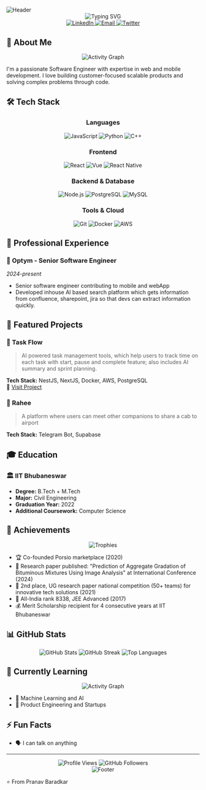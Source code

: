 # <div align="center">

  <img src="https://capsule-render.vercel.app/api?type=waving&color=gradient&customColorList=12&height=200&section=header&text=Pranav%20Baradkar&fontSize=80&fontAlignY=35&desc=Software%20Engineer%20|%20Problem%20Solver%20|%20AI%20Enthusiast&descAlignY=55&descAlign=50" alt="Header"/>
</div>

<div align="center">
  <img src="https://readme-typing-svg.herokuapp.com?font=Fira+Code&weight=500&size=40&pause=1000&color=2E8BC0&center=true&vCenter=true&random=false&width=600&height=100&lines=Building%20the%20Future;Let's%20Connect!%20👇" alt="Typing SVG" />
</div>

<div align="center">
  <a href="https://www.linkedin.com/in/pranavbaradkar24/">
    <img src="https://img.shields.io/badge/LinkedIn-0077B5?style=for-the-badge&logo=linkedin&logoColor=white" alt="LinkedIn"/>
  </a>
  <a href="mailto:pranav913045@gmail.com">
    <img src="https://img.shields.io/badge/Email-D14836?style=for-the-badge&logo=gmail&logoColor=white" alt="Email"/>
  </a>
  <a href="https://x.com/BaradkarPranav">
    <img src="https://img.shields.io/badge/Twitter-1DA1F2?style=for-the-badge&logo=twitter&logoColor=white" alt="Twitter"/>
  </a>
</div>

## 🎯 About Me

<div align="center">
  <img src="https://github-readme-activity-graph.vercel.app/graph?username=pranavb2402&theme=react-dark&hide_border=true" alt="Activity Graph"/>
</div>

I'm a passionate Software Engineer with expertise in web and mobile development. I love building customer-focused scalable products and solving complex problems through code.

## 🛠️ Tech Stack

<div align="center">
  
### Languages
![JavaScript](https://img.shields.io/badge/JavaScript-F7DF1E?style=for-the-badge&logo=javascript&logoColor=black)
![Python](https://img.shields.io/badge/Python-3776AB?style=for-the-badge&logo=python&logoColor=white)
![C++](https://img.shields.io/badge/C++-00599C?style=for-the-badge&logo=c%2B%2B&logoColor=white)

### Frontend

![React](https://img.shields.io/badge/React-20232A?style=for-the-badge&logo=react&logoColor=61DAFB)
![Vue](https://img.shields.io/badge/Vue.js-35495E?style=for-the-badge&logo=vue.js&logoColor=4FC08D)
![React Native](https://img.shields.io/badge/React_Native-20232A?style=for-the-badge&logo=react&logoColor=61DAFB)

### Backend & Database

![Node.js](https://img.shields.io/badge/Node.js-339933?style=for-the-badge&logo=nodedotjs&logoColor=white)
![PostgreSQL](https://img.shields.io/badge/PostgreSQL-316192?style=for-the-badge&logo=postgresql&logoColor=white)
![MySQL](https://img.shields.io/badge/MySQL-00000F?style=for-the-badge&logo=mysql&logoColor=white)

### Tools & Cloud

![Git](https://img.shields.io/badge/Git-F05032?style=for-the-badge&logo=git&logoColor=white)
![Docker](https://img.shields.io/badge/Docker-2496ED?style=for-the-badge&logo=docker&logoColor=white)
![AWS](https://img.shields.io/badge/Amazon_AWS-232F3E?style=for-the-badge&logo=amazon-aws&logoColor=white)

</div>

## 💼 Professional Experience

### 🏢 Optym - Senior Software Engineer

_2024-present_

- Senior software engineer contributing to mobile and webApp
- Developed inhouse AI based search platform which gets information from confluence, sharepoint, jira so that devs can extract information quickly.

## 🚀 Featured Projects

### 📱 Task Flow

> AI powered task management tools, which help users to track time on each task with start, pause and complete feature; also includes AI summary and sprint planning.

**Tech Stack:** NestJS, NextJS, Docker, AWS, PostgreSQL  
🔗 [Visit Project](https://taskflow.rahee.site)

### 🚕 Rahee

> A platform where users can meet other companions to share a cab to airport

**Tech Stack:** Telegram Bot, Supabase

## 🎓 Education

### 🏛️ IIT Bhubaneswar

- **Degree:** B.Tech + M.Tech
- **Major:** Civil Engineering
- **Graduation Year:** 2022
- **Additional Coursework:** Computer Science

## 🌟 Achievements

<div align="center">
  <img src="https://github-profile-trophy.vercel.app/?username=pranavb2402&theme=radical&no-frame=true&no-bg=true&margin-w=4" alt="Trophies"/>
</div>

- 🏆 Co-founded Porsio marketplace (2020)
- 📄 Research paper published: "Prediction of Aggregate Gradation of Bituminous Mixtures Using Image Analysis" at International Conference (2024)
- 🥈 2nd place, UG research paper national competition (50+ teams) for innovative tech solutions (2021)
- 🎯 All-India rank 8338, JEE Advanced (2017)
- 💰 Merit Scholarship recipient for 4 consecutive years at IIT Bhubaneswar

## 📊 GitHub Stats

<div align="center">
  <img src="https://github-readme-stats.vercel.app/api?username=pranavb2402&show_icons=true&theme=radical" alt="GitHub Stats"/>
  <img src="https://github-readme-streak-stats.herokuapp.com/?user=pranavb2402&theme=radical" alt="GitHub Streak"/>
  <img src="https://github-readme-stats.vercel.app/api/top-langs/?username=pranavb2402&layout=compact&theme=radical" alt="Top Languages"/>
</div>

## 🌱 Currently Learning

<div align="center">
  <img src="https://github-readme-activity-graph.vercel.app/graph?username=pranavb2402&theme=react-dark&hide_border=true" alt="Activity Graph"/>
</div>

- 🤖 Machine Learning and AI
- 🚀 Product Engineering and Startups

## ⚡ Fun Facts

- 🗣️ I can talk on anything

---

<div align="center">
  <img src="https://komarev.com/ghpvc/?username=pranavb2402&style=flat-square&color=blue" alt="Profile Views"/>
  <img src="https://img.shields.io/github/followers/pranavb2402?label=Follow&style=social" alt="GitHub Followers"/>
</div>

<div align="center">
  <img src="https://capsule-render.vercel.app/api?type=waving&color=gradient&customColorList=12&height=100&section=footer" alt="Footer"/>
</div>

⭐️ From Pranav Baradkar
